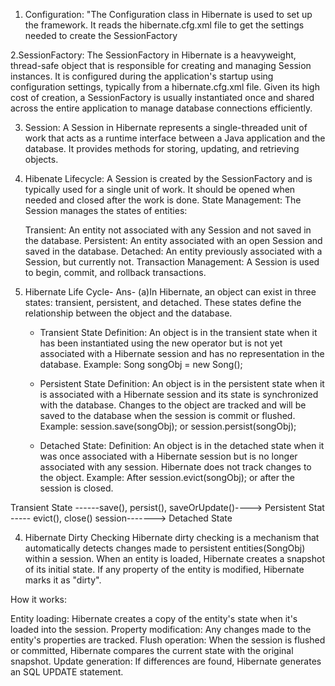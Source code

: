 1. Configuration: "The Configuration class in Hibernate is used to set up the framework. It reads the hibernate.cfg.xml file to get the settings needed to create the SessionFactory

2.SessionFactory: The SessionFactory in Hibernate is a heavyweight, thread-safe object that is responsible for creating and managing Session instances. It is configured during the application's startup using configuration settings, typically from a hibernate.cfg.xml file. Given its high cost of creation, a SessionFactory is usually instantiated once and shared across the entire application to manage database connections efficiently.

3. Session: A Session in Hibernate represents a single-threaded unit of work that acts as a runtime interface between a Java application and the database. It provides methods for storing, updating, and retrieving objects.

4. Hibenate Lifecycle: A Session is created by the SessionFactory and is typically used for a single unit of work. It should be opened when needed and closed after the work is done.
            State Management: The Session manages the states of entities:

     Transient: An entity not associated with any Session and not saved in the database.
     Persistent: An entity associated with an open Session and saved in the database.
     Detached: An entity previously associated with a Session, but currently not.
     Transaction Management: A Session is used to begin, commit, and rollback transactions.


3. Hibernate Life Cycle-
Ans- (a)In Hibernate, an object can exist in three states: transient, persistent, and detached. These states define the relationship between the object and the database.
      * Transient State
        Definition: An object is in the transient state when it has been instantiated using the new operator but is not yet associated with a Hibernate session and has no representation in the database.
           Example: Song songObj = new Song();

     * Persistent State
      Definition: An object is in the persistent state when it is associated with a Hibernate session and its state is synchronized with the database.
                  Changes to the object are tracked and will be saved to the database when the session is commit or flushed.
       Example: session.save(songObj); or session.persist(songObj);
    
   * Detached State:
     Definition: An object is in the detached state when it was once associated with a Hibernate session but is no longer associated with any session. Hibernate does not track changes to the object.
     Example: After session.evict(songObj); or after the session is closed.


Transient State ------save(), persist(),  saveOrUpdate()---->    Persistent Stat ----- evict(), close() session------->  Detached State 


4. Hibernate Dirty Checking
Hibernate dirty checking is a mechanism that automatically detects changes made to persistent entities(SongObj) within a session. When an entity is loaded, Hibernate creates a snapshot of its initial state. If any property of the entity is modified, Hibernate marks it as "dirty".

How it works:

Entity loading: Hibernate creates a copy of the entity's state when it's loaded into the session.
Property modification: Any changes made to the entity's properties are tracked.
Flush operation: When the session is flushed or committed, Hibernate compares the current state with the original snapshot.
Update generation: If differences are found, Hibernate generates an SQL UPDATE statement.


